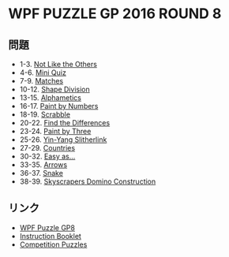 # WPF PUZZLE GP 2016 ROUND 8

## 問題
- 1-3. [Not Like the Others](../puzzle/notliketheothers.md)
- 4-6. [Mini Quiz](../puzzle/quiz.md)
- 7-9. [Matches](../puzzle/matches.md)
- 10-12. [Shape Division](../puzzle/shapedivision.md)
- 13-15. [Alphametics](../puzzle/alphametics.md)
- 16-17. [Paint by Numbers](../puzzle/paintbynumbers.md)
- 18-19. [Scrabble](../puzzle/scrabble.md)
- 20-22. [Find the Differences](../puzzle/findthedifferences.md)
- 23-24. [Paint by Three](../puzzle/paintbythree.md)
- 25-26. [Yin-Yang Slitherlink](../puzzle/yinyang-slitherlink.md)
- 27-29. [Countries](../puzzle/countries.md)
- 30-32. [Easy as...](../puzzle/easyas.md)
- 33-35. [Arrows](../puzzle/arrows.md)
- 36-37. [Snake](../puzzle/snake.md)
- 38-39. [Skyscrapers Domino Construction](../puzzle/skyscrapers-dominoconstruction.md)

## リンク
- [WPF Puzzle GP8](https://gp.worldpuzzle.org/content/wpf-puzzle-gp8-0)
- [Instruction Booklet](https://gp.worldpuzzle.org/content/instruction-booklet-48)
- [Competition Puzzles](https://gp.worldpuzzle.org/content/competition-puzzles-13)
